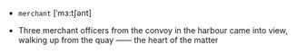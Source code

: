 - `merchant` [ˈmɜ:tʃənt]



- Three merchant officers from the convoy in the harbour came into view, walking up from the quay —— the heart of the matter